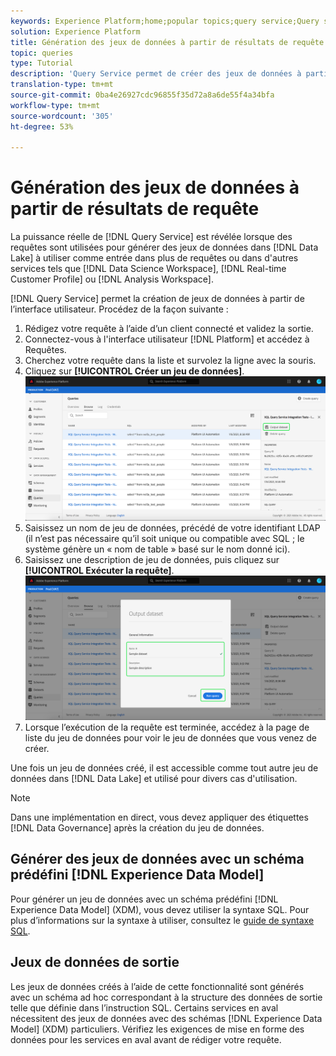 ```yaml
---
keywords: Experience Platform;home;popular topics;query service;Query service;generate datasets;generate dataset;create dataset;
solution: Experience Platform
title: Génération des jeux de données à partir de résultats de requête
topic: queries
type: Tutorial
description: 'Query Service permet de créer des jeux de données à partir de l’interface utilisateur. Une fois un jeu de données créé, il est accessible comme tout autre jeu de données du lac Data et utilisé pour divers cas d''utilisation. '
translation-type: tm+mt
source-git-commit: 0ba4e26927cdc96855f35d72a8a6de55f4a34bfa
workflow-type: tm+mt
source-wordcount: '305'
ht-degree: 53%

---
```



# Génération des jeux de données à partir de résultats de requête

La puissance réelle de [!DNL Query Service] est révélée lorsque des requêtes sont utilisées pour générer des jeux de données dans [!DNL Data Lake] à utiliser comme entrée dans plus de requêtes ou dans d&#39;autres services tels que [!DNL Data Science Workspace], [!DNL Real-time Customer Profile] ou [!DNL Analysis Workspace].

[!DNL Query Service] permet la création de jeux de données à partir de l’interface utilisateur. Procédez de la façon suivante :

1. Rédigez votre requête à l’aide d’un client connecté et validez la sortie.
2. Connectez-vous à l&#39;interface utilisateur [!DNL Platform] et accédez à Requêtes.
3. Cherchez votre requête dans la liste et survolez la ligne avec la souris.
4. Cliquez sur **[!UICONTROL Créer un jeu de données]**. ![Image](../images/ui/output-dataset.png)
5. Saisissez un nom de jeu de données, précédé de votre identifiant LDAP (il n’est pas nécessaire qu’il soit unique ou compatible avec SQL ; le système génère un « nom de table » basé sur le nom donné ici).
6. Saisissez une description de jeu de données, puis cliquez sur **[!UICONTROL Exécuter la requête]**.![Image](../images/ui/run-query.png)
7. Lorsque l’exécution de la requête est terminée, accédez à la page de liste du jeu de données pour voir le jeu de données que vous venez de créer.

Une fois un jeu de données créé, il est accessible comme tout autre jeu de données dans [!DNL Data Lake] et utilisé pour divers cas d&#39;utilisation.

>[!NOTE]
>
>Dans une implémentation en direct, vous devez appliquer des étiquettes [!DNL Data Governance] après la création du jeu de données.

## Générer des jeux de données avec un schéma prédéfini [!DNL Experience Data Model]

Pour générer un jeu de données avec un schéma prédéfini [!DNL Experience Data Model] (XDM), vous devez utiliser la syntaxe SQL. Pour plus d’informations sur la syntaxe à utiliser, consultez le [guide de syntaxe SQL](../sql/syntax.md#create-table-as-select).

## Jeux de données de sortie

Les jeux de données créés à l’aide de cette fonctionnalité sont générés avec un schéma ad hoc correspondant à la structure des données de sortie telle que définie dans l’instruction SQL. Certains services en aval nécessitent des jeux de données avec des schémas [!DNL Experience Data Model] (XDM) particuliers. Vérifiez les exigences de mise en forme des données pour les services en aval avant de rédiger votre requête.